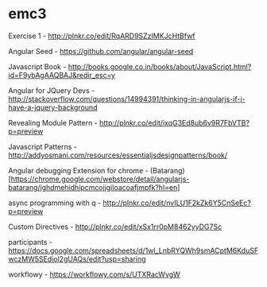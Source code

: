 emc3
====

Exercise 1 - http://plnkr.co/edit/RqARD9SZzIMKJcHtBfwf

Angular Seed - https://github.com/angular/angular-seed

Javascript Book - http://books.google.co.in/books/about/JavaScript.html?id=F9ybAgAAQBAJ&redir_esc=y

Angular for JQuery Devs - http://stackoverflow.com/questions/14994391/thinking-in-angularjs-if-i-have-a-jquery-background

Revealing Module Pattern - http://plnkr.co/edit/ixqG3Ed8ub6v9R7FbVTB?p=preview

Javascript Patterns - http://addyosmani.com/resources/essentialjsdesignpatterns/book/

Angular debugging Extension for chrome - (Batarang)[https://chrome.google.com/webstore/detail/angularjs-batarang/ighdmehidhipcmcojjgiloacoafjmpfk?hl=en] 

async programming with q - http://plnkr.co/edit/nvILU1F2kZk6Y5CnSeEc?p=preview

Custom Directives - http://plnkr.co/edit/xSx1rr0pM8462yyDG7Sc

participants -https://docs.google.com/spreadsheets/d/1wl_LnbRYQWh9smACptM6KduSFwczMW5SEdiol2gUAQs/edit?usp=sharing

workflowy - https://workflowy.com/s/UTXRacWvgW